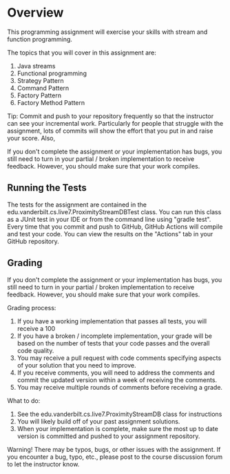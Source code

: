 # Overview

This programming assignment will exercise your skills with stream and
function programming.

The topics that you will cover in this assignment are:

  1. Java streams
  2. Functional programming
  3. Strategy Pattern
  4. Command Pattern
  5. Factory Pattern
  6. Factory Method Pattern
  
Tip: Commit and push to your repository frequently so that the instructor
can see your incremental work. Particularly for people that struggle 
with the assignment, lots of commits will show the effort that you put
in and raise your score. Also, 

If you don't complete the assignment or your implementation has bugs, you
still need to turn in  your partial / broken implementation to receive
feedback. However, you should make sure that your work compiles. 

## Running the Tests

The tests for the assignment are contained in the 
edu.vanderbilt.cs.live7.ProximityStreamDBTest
class. You can run this class as a JUnit test in your IDE or from the 
command line using "gradle test". Every time that you commit and push
to GitHub, GitHub Actions will compile and test your code. You can 
view the results on the "Actions" tab in your GitHub repository.

## Grading 

If you don't complete the assignment or your implementation has bugs, you
still need to turn in  your partial / broken implementation to receive
feedback. However, you should make sure that your work compiles. 

Grading process:
   1. If you have a working implementation that passes all tests, you 
      will receive a 100
   2. If you have a broken / incomplete implementation, your grade will
      be based on the number of tests that your code passes and the
      overall code quality.
   3. You may receive a pull request with code comments specifying
      aspects of your solution that you need to improve.
   4. If you receive comments, you will need to address the comments
      and commit the updated version within a week of receiving the
      comments.
   5. You may receive multiple rounds of comments before receiving a
      grade.
  
What to do:
   1. See the edu.vanderbilt.cs.live7.ProximityStreamDB class for instructions
   2. You will likely build off of your past assignment solutions. 
   3. When your implementation is complete, make sure the most up
      to date version is committed and pushed to your assignment
      repository.
      
Warning! There may be typos, bugs, or other issues with the assignment.
If you encounter a bug, typo, etc., please post to the course discussion
forum to let the instructor know.

